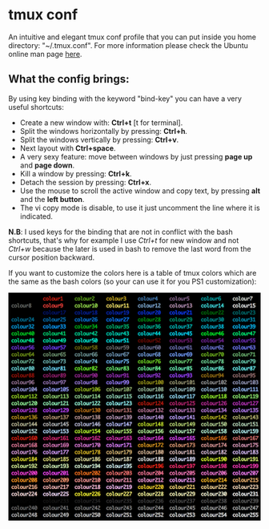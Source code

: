 tmux conf
=========

An intuitive and elegant tmux conf profile that you can put inside you home directory: "~/.tmux.conf".
For more information please check the Ubuntu online man page [here](http://manpages.ubuntu.com/manpages/precise/en/man1/tmux.1.html).

What the config brings:
-----------------------
By using key binding with the keyword "bind-key" you can have a very useful shortcuts:
- Create a new window with: **Ctrl+t** [t for terminal].
- Split the windows horizontally by pressing: **Ctrl+h**.
- Split the windows vertically by pressing: **Ctrl+v**.
- Next layout with **Ctrl+space**.
- A very sexy feature: move between windows by just pressing **page up** and **page down**.
- Kill a window by pressing: **Ctrl+k**.
- Detach the session by pressing: **Ctrl+x**.
- Use the mouse to scroll the active window and copy text, by pressing **alt** and the **left button**.
- The vi copy mode is disable, to use it just uncomment the line where it is indicated.

**N.B**: I used keys for the binding that are not in conflict with the bash shortcuts, that's why for example I use *Ctrl+t* for new window and not *Ctrl+w* because the later is used in bash to remove the last word from the cursor position backward.

If you want to customize the colors here is a table of tmux colors which are the same as the bash colors (so your can use it for you PS1 customization):

![tmux colors](colors.png)
